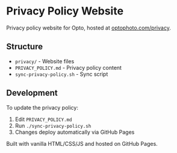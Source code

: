 # Privacy Policy Website

Privacy policy website for Opto, hosted at [optophoto.com/privacy](https://www.optophoto.com/privacy).

## Structure

- `privacy/` - Website files
- `PRIVACY_POLICY.md` - Privacy policy content
- `sync-privacy-policy.sh` - Sync script

## Development

To update the privacy policy:

1. Edit `PRIVACY_POLICY.md`
2. Run `./sync-privacy-policy.sh`
3. Changes deploy automatically via GitHub Pages

Built with vanilla HTML/CSS/JS and hosted on GitHub Pages.